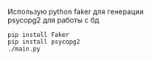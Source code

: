 Использую python faker для генерации </br>
psycopg2 для работы с бд </br>
```
pip install Faker
pip install psycopg2
./main.py
``` 
